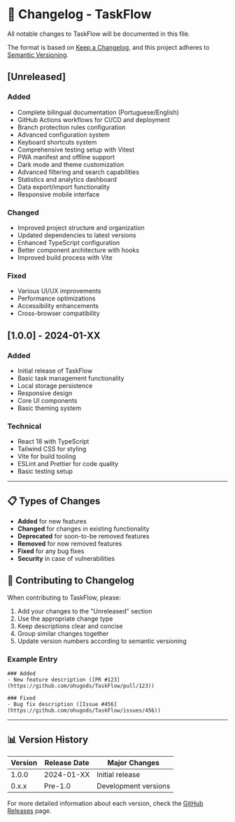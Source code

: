 # 📝 Changelog - TaskFlow

All notable changes to TaskFlow will be documented in this file.

The format is based on [Keep a Changelog](https://keepachangelog.com/en/1.0.0/),
and this project adheres to [Semantic Versioning](https://semver.org/spec/v2.0.0.html).

## [Unreleased]

### Added
- Complete bilingual documentation (Portuguese/English)
- GitHub Actions workflows for CI/CD and deployment
- Branch protection rules configuration
- Advanced configuration system
- Keyboard shortcuts system
- Comprehensive testing setup with Vitest
- PWA manifest and offline support
- Dark mode and theme customization
- Advanced filtering and search capabilities
- Statistics and analytics dashboard
- Data export/import functionality
- Responsive mobile interface

### Changed
- Improved project structure and organization
- Updated dependencies to latest versions
- Enhanced TypeScript configuration
- Better component architecture with hooks
- Improved build process with Vite

### Fixed
- Various UI/UX improvements
- Performance optimizations
- Accessibility enhancements
- Cross-browser compatibility

## [1.0.0] - 2024-01-XX

### Added
- Initial release of TaskFlow
- Basic task management functionality
- Local storage persistence
- Responsive design
- Core UI components
- Basic theming system

### Technical
- React 18 with TypeScript
- Tailwind CSS for styling
- Vite for build tooling
- ESLint and Prettier for code quality
- Basic testing setup

---

## 📋 Types of Changes

- **Added** for new features
- **Changed** for changes in existing functionality
- **Deprecated** for soon-to-be removed features
- **Removed** for now removed features
- **Fixed** for any bug fixes
- **Security** in case of vulnerabilities

## 🤝 Contributing to Changelog

When contributing to TaskFlow, please:

1. Add your changes to the "Unreleased" section
2. Use the appropriate change type
3. Keep descriptions clear and concise
4. Group similar changes together
5. Update version numbers according to semantic versioning

### Example Entry
```
### Added
- New feature description ([PR #123](https://github.com/ohugods/TaskFlow/pull/123))

### Fixed
- Bug fix description ([Issue #456](https://github.com/ohugods/TaskFlow/issues/456))
```

---

## 📊 Version History

| Version | Release Date | Major Changes |
|---------|-------------|---------------|
| 1.0.0   | 2024-01-XX  | Initial release |
| 0.x.x   | Pre-1.0     | Development versions |

For more detailed information about each version, check the [GitHub Releases](https://github.com/ohugods/TaskFlow/releases) page.